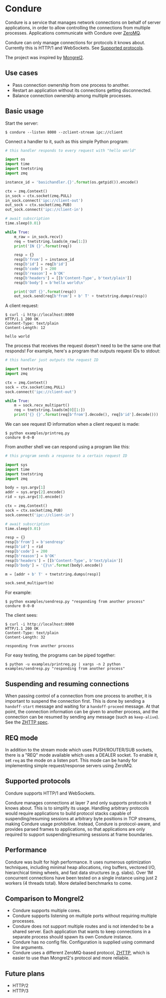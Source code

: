 # Condure

Condure is a service that manages network connections on behalf of server applications, in order to allow controlling the connections from multiple processes. Applications communicate with Condure over [ZeroMQ](https://zeromq.org/).

Condure can only manage connections for protocols it knows about. Currently this is HTTP/1 and WebSockets. See [Supported protocols](#supported-protocols).

The project was inspired by [Mongrel2](https://mongrel2.org/).

## Use cases

* Pass connection ownership from one process to another.
* Restart an application without its connections getting disconnected.
* Balance connection ownership among multiple processes.

## Basic usage

Start the server:

```
$ condure --listen 8000 --zclient-stream ipc://client
```

Connect a handler to it, such as this simple Python program:

```py
# this handler responds to every request with "hello world"

import os
import time
import tnetstring
import zmq

instance_id = 'basichandler.{}'.format(os.getpid()).encode()

ctx = zmq.Context()
in_sock = ctx.socket(zmq.PULL)
in_sock.connect('ipc://client-out')
out_sock = ctx.socket(zmq.PUB)
out_sock.connect('ipc://client-in')

# await subscription
time.sleep(0.01)

while True:
    m_raw = in_sock.recv()
    req = tnetstring.loads(m_raw[1:])
    print('IN {}'.format(req))

    resp = {}
    resp[b'from'] = instance_id
    resp[b'id'] = req[b'id']
    resp[b'code'] = 200
    resp[b'reason'] = b'OK'
    resp[b'headers'] = [[b'Content-Type', b'text/plain']]
    resp[b'body'] = b'hello world\n'

    print('OUT {}'.format(resp))
    out_sock.send(req[b'from'] + b' T' + tnetstring.dumps(resp))
```

A client request:

```
$ curl -i http://localhost:8000
HTTP/1.1 200 OK
Content-Type: text/plain
Content-Length: 12

hello world
```

The process that receives the request doesn't need to be the same one that responds! For example, here's a program that outputs request IDs to stdout:

```py
# this handler just outputs the request ID

import tnetstring
import zmq

ctx = zmq.Context()
sock = ctx.socket(zmq.PULL)
sock.connect('ipc://client-out')

while True:
    m = sock.recv_multipart()
    req = tnetstring.loads(m[0][1:])
    print('{} {}'.format(req[b'from'].decode(), req[b'id'].decode()))
```

We can see request ID information when a client request is made:

```
$ python examples/printreq.py
condure 0-0-0
```

From another shell we can respond using a program like this:

```py
# this program sends a response to a certain request ID

import sys
import time
import tnetstring
import zmq

body = sys.argv[1]
addr = sys.argv[2].encode()
rid = sys.argv[3].encode()

ctx = zmq.Context()
sock = ctx.socket(zmq.PUB)
sock.connect('ipc://client-in')

# await subscription
time.sleep(0.01)

resp = {}
resp[b'from'] = b'sendresp'
resp[b'id'] = rid
resp[b'code'] = 200
resp[b'reason'] = b'OK'
resp[b'headers'] = [[b'Content-Type', b'text/plain']]
resp[b'body'] = '{}\n'.format(body).encode()

m = [addr + b' T' + tnetstring.dumps(resp)]

sock.send_multipart(m)
```

For example:

```
$ python examples/sendresp.py "responding from another process" condure 0-0-0
```

The client sees:

```
$ curl -i http://localhost:8000
HTTP/1.1 200 OK
Content-Type: text/plain
Content-Length: 32

responding from another process
```

For easy testing, the programs can be piped together:

```
$ python -u examples/printreq.py | xargs -n 2 python examples/sendresp.py "responding from another process"
```

## Suspending and resuming connections

When passing control of a connection from one process to another, it is important to suspend the connection first. This is done by sending a `handoff-start` message and waiting for a `handoff-proceed` message. At that point, the connection information can be given to another process, and the connection can be resumed by sending any message (such as `keep-alive`). See the [ZHTTP spec](https://rfc.zeromq.org/spec/33/).

## REQ mode

In addition to the stream mode which uses PUSH/ROUTER/SUB sockets, there is a "REQ" mode available which uses a DEALER socket. To enable it, set `req` as the mode on a listen port. This mode can be handy for implementing simple request/response servers using ZeroMQ.

## Supported protocols

Condure supports HTTP/1 and WebSockets.

Condure manages connections at layer 7 and only supports protocols it knows about. This is to simplify its usage. Handling arbitrary protocols would require applications to build protocol stacks capable of suspending/resuming sessions at arbitrary byte positions in TCP streams, making Condure usage prohibitive. Instead, Condure is protocol-aware, and provides parsed frames to applications, so that applications are only required to support suspending/resuming sessions at frame boundaries.

## Performance

Condure was built for high performance. It uses numerous optimization techniques, including minimal heap allocations, ring buffers, vectored I/O, hierarchical timing wheels, and fast data structures (e.g. slabs). Over 1M concurrent connections have been tested on a single instance using just 2 workers (4 threads total). More detailed benchmarks to come.

## Comparison to Mongrel2

* Condure supports multiple cores.
* Condure supports listening on multiple ports without requiring multiple processes.
* Condure does not support multiple routes and is not intended to be a shared server. Each application that wants to keep connections in a separate process should spawn its own Condure instance.
* Condure has no config file. Configuration is supplied using command line arguments.
* Condure uses a different ZeroMQ-based protocol, [ZHTTP](https://rfc.zeromq.org/spec/33/), which is easier to use than Mongrel2's protocol and more reliable.

## Future plans

* HTTP/2
* HTTP/3
